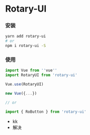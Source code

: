 # Rotary-UI

### 安装

```bash
yarn add rotary-ui
# or
npm i rotary-ui -S
```

### 使用

```js
import Vue from ''vue''
import RotaryUI from 'rotary-ui'

Vue.use(RotaryUI)

new Vue({...})

// or

import { RoButton } from 'rotary-ui'
```



* kk	
* 解决